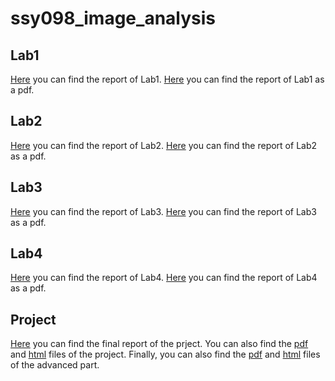 # ssy098_image_analysis

## Lab1
[Here](https://htmlpreview.github.io/?https://github.com/danielemurgolo/ssy098_image_analysis/blob/main/lab1/lab1.html) you can find the report of Lab1.
[Here](/lab1/lab1.pdf) you can find the report of Lab1 as a pdf.

## Lab2
[Here](https://htmlpreview.github.io/?https://github.com/danielemurgolo/ssy098_image_analysis/blob/main/lab2/lab2.html) you can find the report of Lab2.
[Here](/lab2/lab2.pdf) you can find the report of Lab2 as a pdf.

## Lab3
[Here](https://htmlpreview.github.io/?https://github.com/danielemurgolo/ssy098_image_analysis/blob/main/lab3/lab3.html) you can find the report of Lab3.
[Here](/lab3/lab3.pdf) you can find the report of Lab3 as a pdf.

## Lab4
[Here](https://htmlpreview.github.io/?https://github.com/danielemurgolo/ssy098_image_analysis/blob/main/lab4/lab4.html) you can find the report of Lab4.
[Here](/lab4/lab4.pdf) you can find the report of Lab4 as a pdf.

## Project
[Here](/project/Image_Analysis_Project.pdf) you can find the final report of the prject. You can also find the [pdf](/project/project.pdf) and [html](https://github.com/danielemurgolo/ssy098_image_analysis/blob/main/project/project.html) files of the project. Finally, you can also find the [pdf](/project/advanced_part.pdf) and [html](https://github.com/danielemurgolo/ssy098_image_analysis/blob/main/project/advanced_part.html) files of the advanced part.
